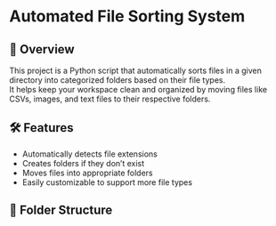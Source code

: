 # Automated File Sorting System

## 📌 Overview
This project is a Python script that automatically sorts files in a given directory into categorized folders based on their file types.  
It helps keep your workspace clean and organized by moving files like CSVs, images, and text files to their respective folders.

## 🛠️ Features
- Automatically detects file extensions
- Creates folders if they don’t exist
- Moves files into appropriate folders
- Easily customizable to support more file types

## 📂 Folder Structure

